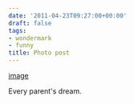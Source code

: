 ```yaml
---
date: '2011-04-23T09:27:00+00:00'
draft: false
tags:
- wondermark
- funny
title: Photo post
---
```


[image](/img/2011-04-23-photo-post/9b1048248144f856ca98e2092eb342f9cf25ed70879257eea309feec31b12403.gif)

Every parent's dream.
